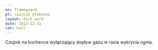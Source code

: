 ```yaml
---
en: flameguard
pl: czujnik płomieni
layout: dict_word
date: 2013-12-31
cat: hull
---
```


Czujnik na kuchence wyłączający dopływ gazu w razie wykrycia ognia.
